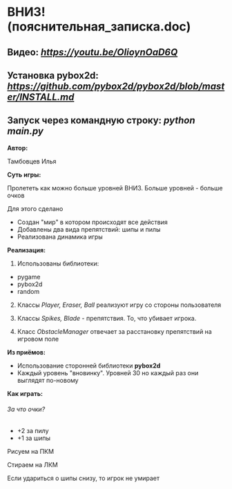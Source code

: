 # ВНИЗ! (пояснительная_записка.doc)
## Видео: <i>https://youtu.be/OIioynOaD6Q</i>
## Установка pybox2d: <i>https://github.com/pybox2d/pybox2d/blob/master/INSTALL.md</i>
## Запуск через командную строку: <i>python main.py</i>

**Автор:**

Тамбовцев Илья

**Суть игры:**

Пролететь как можно
больше уровней ВНИЗ.
Больше уровней - больше очков

Для этого сделано
- Создан &quot;мир&quot; в котором происходят все действия
- Добавлены два вида препятствий: шипы и пилы
- Реализована динамика игры

**Реализация:**

1)  Использованы библиотеки:
- pygame
- pybox2d
- random

2) Классы _Player, Eraser, Ball_ реализуют игру со стороны пользователя

3) Классы _Spikes, Blade_ - препятствия. То, что убивает игрока.

4) Класс _ObstacleManager_ отвечает за расстановку препятствий на игровом поле

**Из приёмов:**

-  Использование сторонней библиотеки **pybox2d**
-  Каждый уровень &quot;вновинку&quot;. Уровней 30 но каждый раз они выглядят по-новому

**Как играть:**
###### За что очки?
- +2 за пилу
- +1 за шипы

Рисуем на ПКМ

Стираем на ЛКМ

Если удариться о шипы снизу, то игрок не умирает
